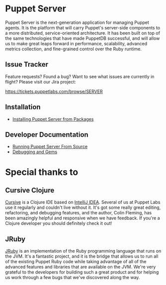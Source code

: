 # Puppet Server

Puppet Server is the next-generation application for managing Puppet agents.
It is the platform that will carry Puppet's server-side components to a more
distributed, service-oriented architecture.  It has been built on top of the
same technologies that have made PuppetDB successful, and will allow us to make
great leaps forward in performance, scalability, advanced metrics collection,
and fine-grained control over the Ruby runtime.

Issue Tracker
-----

Feature requests?  Found a bug?  Want to see what issues are currently in flight?  Please visit our Jira project:

https://tickets.puppetlabs.com/browse/SERVER


Installation
-----

* [Installing Puppet Server from Packages](./documentation/install_from_packages.markdown)

Developer Documentation
-----

* [Running Puppet Server From Source](./documentation/dev_running_from_source.markdown)
* [Debugging and Gems](./documentation/dev_debugging.markdown)


# Special thanks to

## Cursive Clojure

[Cursive](https://cursiveclojure.com/) is a Clojure IDE based on
[IntelliJ IDEA](http://www.jetbrains.com/idea/download/index.html).  Several of
us at Puppet Labs use it regularly and couldn't live without it.  It's got
some really great editing, refactoring, and debugging features, and the author,
Colin Fleming, has been amazingly helpful and responsive when we have feedback.
If you're a Clojure developer you should definitely check it out!

## JRuby

[JRuby](http://jruby.org/) is an implementation of the Ruby programming language
that runs on the JVM.  It's a fantastic project, and it is the bridge that allows
us to run all of the existing Puppet Ruby code while taking advantage of all of
the advanced features and libraries that are available on the JVM.  We're very
grateful to the developers for building such a great product and for helping us
work through a few bugs that we've discovered along the way.

[leiningen]: https://github.com/technomancy/leiningen

